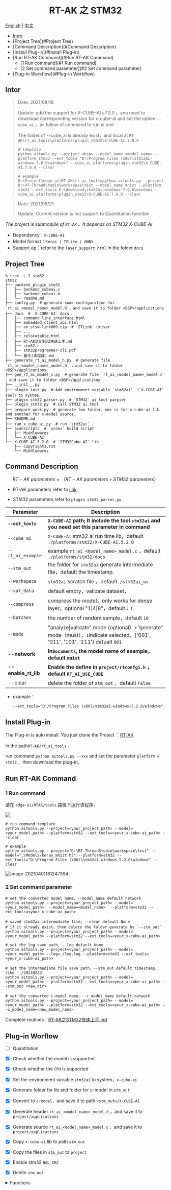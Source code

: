

<center><h1>RT-AK 之 STM32</h1></center>

[English](./README_en.md) | [中文](./README.md)

- [Intro](#Intro)
- [Project Tree](#Project Tree)
- [Command Description](#Command Description)
- [Install Plug-in](#Install Plug-in)
- [Run RT-AK Command](#Run RT-AK Command)
  - [1 Run command](#1 Run command)
  - [2 Set command parameter](#2 Set command parameter)
- [Plug-in Workflow](#Plug-in Workflow)

## Intor

> Date: 2021/08/18
>
> Update: add the support for  X-CUBE-AI v7.0.0 。you need to download corresponding version for x-cube-ai and set the option `--cube_ai` ，as follow of command to run ai tool.
>
> The folder of --cube_ai is already exist，and local at  `RT-AK\rt_ai_tools\platforms\plugin_stm32\X-CUBE-AI.7.0.0`
>
> ```shell
> # template
> python aitools.py --project <bsp> --model_name <model_name> --platform stm32 --ext_tools "D:\Program Files (x86)\stm32ai-windows-7.0.0\windows" --cube_ai platforms\plugin_stm32\X-CUBE-AI.7.0.0 --clear
> 
> # example
> D:\Project\edge-ai\RT-AK\rt_ai_tools>python aitools.py --project D:\RT-ThreadStudio\workspace\test --model_name mnist --platform stm32 --ext_tools D:\download\stm32ai-windows-7.0.0\windows --cube_ai platforms\plugin_stm32\X-CUBE-AI.7.0.0 --clear
> ```
> 

> Date: 2021/06/21
>
> Update: Current version is not support to Quantitation function

*The project is submodule of `RT-AK` 。It depends on STM32 X-CUBE-AI*

- Dependency：`X-CUBE-AI`
- Model format：`Keras | TFLite | ONNX`
- Support op：refor to the  `layer_support.html`  in the folder `docs`  

## Project Tree

```shell
% tree -L 2 stm32 
stm32
├── backend_plugin_stm32
│   ├── backend_cubeai.c
│   ├── backend_cubeai.h
│   └── readme.md
├── config.py  # generate some configuration for `rt_ai_<model_name>_model.h`，and save it to folder <BSP>/applications
├── docs  # `X-CUBE-AI` docs； 
│   ├── command_line_interface.html
│   ├── embedded_client_api.html
│   ├── en.stsw-link009.zip  # `STLink` driver
│   ├── ...
│   ├── relocatable.html
│   ├── RT-AK之STM32快速上手.md
│   ├── stm32.c
│   ├── stm32programmer-cli.pdf
│   └── 量化(未完成).md
├── generate_rt_ai_model_h.py  # generate file `rt_ai_<model_name>_model.h` ，and save it to folder <BSP>/applications
├── gen_rt_ai_model_c.py  # generate file `rt_ai_<model_name>_model.c` ，and save it to folder <BSP>/applications
├── __init__.py
├── plugin_init.py  # Add environment variable `stm32ai` （`X-CUBE-AI` tool）to system.
├── plugin_stm32_parser.py  # `STM32` ai tool parpser
├── plugin_stm32.py  # Call STM32 ai tool
├── prepare_work.py  # generate two folder，one is for x-cube-ai lib and another for c-model source.
├── README.md
├── run_x_cube_ai.py  # run `stm32ai` ，
├── Sconscripts  # `scons` build script
│   ├── Middlewares
│   └── X-CUBE-AI
└── X-CUBE-AI.5.2.0  # `STM32Cube.AI` lib
    ├── Copyrights.txt
    └── Middlewares
```

## Command Description

$$
RT-AK\ parameters = （RT-AK\ parameters + STM32\ parameters）
$$

- RT-AK parameters refer to [link](https://github.com/RT-Thread/RT-AK/tree/main/RT-AK/rt_ai_tools#0x03-%E5%8F%82%E6%95%B0%E8%AF%B4%E6%98%8E)

- STM32 parameters refer to  `plugin_stm32_parser.py` 

| Parameter           | Description                                                  |
| ------------------- | ------------------------------------------------------------ |
| **`--ext_tools`**   | **`X-CUBE-AI` path; It include the tool `stm32ai` and you need set this parameter in command** |
| `--cube_ai`         | `X-CUBE-AI` stm32 ai run time lib，default `./platforms/stm32/X-CUBE-AI.5.2.0` |
| `--rt_ai_example`   | example `rt_ai_<model_name>_model.c` ，default `./platforms/stm32/docs` |
| `--stm_out`         | the folder for `stm32ai` generate intermediate file，default the timestamp. |
| `--workspace`       | `stm32ai` scratch file ，default`./stm32ai_ws` |
| `--val_data`        | default empty，validate dataset， |
| `--compress`        | compress the model，only works for dense layer，optional "1\|4\|8"，default：`1` |
| `--batches`         | the number of random sample，default `10` |
| `--mode`            | "analyze\|validate" mode (optional）+”generate“ mode（must），`1`indicate selected，{'001', '011', '101', '111'} defualt `001` |
| **--network**       | **In`Documents`, the model name of example，default `mnist`** |
| **--enable_rt_lib** | **Enable the define in `project/rtconfgi.h` ，default `RT_AI_USE_CUBE`** |
| --clear              | delete the folder of  `stm_out` ，default `False` |

- example：

  `--ext_tools="D:/Program Files (x86)/stm32ai-windows-5.2.0/windows"`

## Install Plug-in

The Plug-in is auto install. You just clone the Project ：[RT-AK](https://github.com/RT-Thread/RT-AK)

In the path`RT-AK/rt_ai_tools` ，

run command `python aitools.py --xxx` and set the parameter `platform`  = `stm32` ，then download the plug-in。

## Run RT-AK Command

### 1 Run command

请在 `edge-ai/RTAK/tools` 路径下运行该程序。

![](https://gitee.com/lebhoryi/PicGoPictureBed/raw/master/img/20210223145923.png)

```shell
# run command template
python aitools.py --project=<your_project_path> --model=<your_model_path> --platform=stm32 --ext_tools=<your_x-cube-ai_path> --clear

# example
python aitools.py --project="D:\RT-ThreadStudio\workspace\test" --model="./Models/keras_mnist.h5" --platform=stm32 --ext_tools="D:\Program Files (x86)\stm32ai-windows-5.2.0\windows" --clear
```

![image-20210401181247394](https://gitee.com/lebhoryi/PicGoPictureBed/raw/master/img/20210401181248.png)

### 2 Set command parameter

```shell
# set the converted model name，--model_name default network
python aitools.py --project=<your_project_path> --model=<your_model_path>  --model_name=<model_name>  --platform=stm32 --ext_tools=<your_x-cube-ai_path>

# saved stm32ai intermediate file，--clear default None
# if it already exist，then delete the folder generate by `--stm_out`
python aitools.py --project=<your_project_path> --model=<your_model_path> --platform=stm32 --ext_tools=<your_x-cube-ai_path>

# set the log save path, --log default None
python aitools.py --project=<your_project_path> --model=<your_model_path> --log=./log.log --platform=stm32 --ext_tools=<your_x-cube-ai_path>

# set the intermediate file save path，--stm_out default timestamp，like './20210223'
python aitools.py --project=<your_project_path> --model=<your_model_path> --platform=stm32 --ext_tools=<your_x-cube-ai_path> --stm_out <new_dir>

# set the converted c-model name，--c_model_name default network
python aitools.py --project=<your_project_path> --model=<your_model_path> --platform=stm32 --ext_tools=<your_x-cube-ai_path> --c_model_name=<new_model_name>
```

Complete routines：[RT-AK之STM32快速上手.md](./docs/RT-AK之STM32快速上手.md)

## Plug-in Worflow

- [ ] Quantitation
- [x] Check whether the model is supported
- [x] Check whether the `CPU` is supported
- [x] Set the environment variable `stm32ai` to system，`x-cube-ai`
- [x] Generate folder for lib and folder for c-model in  `stm_out` 
- [x] Convert to  `c-model`，and save it to path  `<stm_out>/X-CUBE-AI` 
- [x] Generate header `rt_ai_<model_name>_model.h` ，and save it to `project/applications` 
- [x] Generate source `rt_ai_<model_name>_model.c` ，and save it to `project/applications` 
- [x] Copy  `x-cube-ai` lib  to path  `stm_out` 
- [x] Copy the files in  `stm_out` to  `project` 
- [x] Enable  stm32 `HAL_CRC`
- [x] Delete `stm_out`


<details>
<summary>Functions</summary> 
<pre><code>	
1 Check whether the model is supported

- @fn：`is_valid_model(model, sup_models)`
- @brief：Check whether the model is supported
- input: (model, sup_models_list)

2 Check whether the CPU is supported
- @fn：`is_valid_cpu(project, sup_cpus, cpu="")`
- @brief：Check whether the CPU is supported
- input: (project, sup_cpus)
- output: cpu

3 Set the environment variable
- @fn：`set_env(plugin_path)`
- @brief：Set the environment variable
- input: (x-cube-ai_path)

4 Generate tow folder
- @fn：`pre_sconscript(aitools_out, stm32_dirs, scons_path="platforms/stm32/Sconscripts")`
- @brief：
  1. Generate folder for lib and folder for c-model
- input: (stm_out, sconscript_dir, ["Middlewares", "X-CUBE-AI"])

5 Convert model
- @fn：`stm32ai(model, stm_out, c_model_name, sup_modes, ai_params)`
- @brief：Convert model
- input: (model, stm_out, c_model_name, sup_modes_list, [workspace, compress, batches, mode, val_data])
- output: flag_list, etc: [False, True, True] 对应 modes=“011” 三种模型执行是否成功

6.1 Generate rt_ai_model.h
- @fn：`rt_ai_model_gen(stm_out, project, model_name)`
- @brief：generate rt_ai_model.h, and save it to `project/applications` 
- input: (stm_out, project, c_model_name)

6.2 Generate rt_ai_model.c
- @fn：`load_rt_ai_example(project, rt_ai_example, platform, old_name, new_name)`
- @brief：generate rt_ai_model.c, and save it to `project/applications` 
- input: (project, rt_ai_exampl_path, platform, default_model_name, c_model_name)

7 Copy x-cube-ai libs
- @fn：`load_lib(stm_out, cube_ai_path, cpu, middle=r"Middlewares/ST/AI")`
- @brief：copy `x-cube-ai` lib to `stm_out` 
- input: (stm_out, cube_ai_path, cpu, middle=r"Middlewares/ST/AI")

8 Copy to project
- @fn：`load_to_project(stm_out, project, stm32_dirs)`
- @brief：copy some files in `stm_out` to `project`, it will delete already exist files
- input: (stm_out, project, ["Middlewares", "X-CUBE-AI"])

9 Enable HAL-CRC
- @fn：`enable_hal_crc(project)`
- @brief：Enable `HAL_CRC_MODULE_ENABLED`
- input: (project)
</code></pre>
</details>
